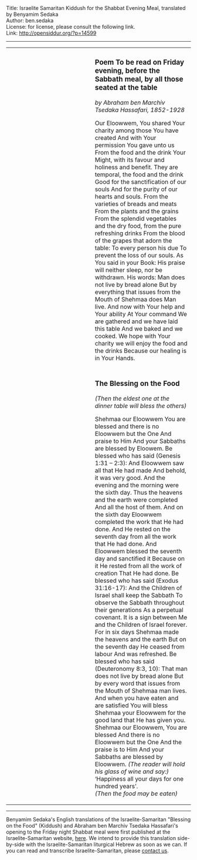 <html>
<head></head>
<body>
Title: Israelite Samaritan Kiddush for the Shabbat Evening Meal, translated by Benyamim Sedaka<br />
Author: ben.sedaka<br />
License: for license, please consult the following link.<br />
Link: <a href="http://opensiddur.org/?p=14599">http://opensiddur.org/?p=14599</a>
<p />
<hr />

<table style="margin-left: auto;margin-right: auto;">
<tbody>
<tr><td style="vertical-align:top;" width="46%">
<div class="liturgy" style="text-align: right;"><span lang="he">

</span></div></td>

<td style="vertical-align:top;" width="53%"><div class="english">
<h3>Poem To be read on Friday evening, before the Sabbath meal, by all those seated at the table</h3>
<em>by Abraham ben Marchiv Tsedaka Hassafari, 1852-1928</em>
 
Our Eloowwem,
You shared Your charity among those You have created
And with Your permission You gave unto us
From the food and the drink
Your Might, with its favour and holiness and benefit.
They are temporal, the food and the drink
Good for the sanctification of our souls
And for the purity of our hearts and souls.
From the varieties of breads and meats
From the plants and the grains
From the splendid vegetables and the dry food, from the pure refreshing drinks
From the blood of the grapes that adorn the table:
To every person his due
To prevent the loss of our souls.
As You said in your Book:
His praise will neither sleep, nor be withdrawn.
His words: Man does not live by bread alone
But by everything that issues from the Mouth of Shehmaa does Man live.
And now with Your help and Your ability
At Your command
We are gathered and we have laid this table
And we baked and we cooked.
We hope with Your charity we will enjoy the food and the drinks
Because our healing is in Your Hands.
</div></td>
</tr>


<tr><td style="vertical-align:top;" width="46%">
<div class="liturgy" style="text-align: right;"><span lang="he">

</span></div></td>

<td style="vertical-align:top;" width="53%"><div class="english">
<h3>The Blessing on the Food</h3>
<em>(Then the eldest one at the dinner table will bless the others)</em>
 
Shehmaa our Eloowwem
You are blessed and there is no Eloowwem but the One
And praise to Him
And your Sabbaths are blessed by Eloowem.
Be blessed who has said (Genesis 1:31 – 2:3):
And Eloowwem saw all that He had made
And behold, it was very good.
And the evening and the morning were the sixth day.
Thus the heavens and the earth were completed
And all the host of them.
And on the sixth day Eloowwem completed the work that He had done.
And He rested on the seventh day from all the work that He had done.
And Eloowwem blessed the seventh day and sanctified it
Because on it He rested from all the work of creation
That He had done.
Be blessed who has said (Exodus 31:16-17):
And the Children of Israel shall keep the Sabbath
To observe the Sabbath throughout their generations
As a perpetual covenant.
It is a sign between Me and the Children of Israel forever.
For in six days Shehmaa made the heavens and the earth
But on the seventh day He ceased from labour
And was refreshed.
Be blessed who has said (Deuteronomy 8:3, 10):
That man does not live by bread alone
But by every word that issues from the Mouth of Shehmaa man lives.
And when you have eaten and are satisfied
You will bless Shehmaa your Eloowwem for the good land that He has given you.
Shehmaa our Eloowwem, You are blessed
And there is no Eloowwem but the One
And the praise is to Him
And your Sabbaths are blessed by Eloowwem.
<em>(The reader will hold his glass of wine and say:)</em>
‘Happiness all your days for one hundred years’.  
<em>(Then the food may be eaten)</em>
</div></td>
</tr>
</tbody></table>


<hr />
Benyamim Sedaka's English translations of the Israelite-Samaritan "Blessing on the Food" (Kiddush) and Abraham ben Marchiv Tsedaka Hassafari's opening to the Friday night Shabbat meal were first published at the Israelite-Samaritan website, <a href="https://www.israelite-samaritans.com/religion/prayer/">here</a>. We intend to provide this translation side-by-side with the Israelite-Samaritan liturgical Hebrew as soon as we can. If you can read and transcribe Israelite-Samaritan, please <a href="https://opensiddur.org/contact/">contact us</a>.
</body>
</html>
